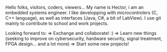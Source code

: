 Hello folks, visitors, coders, viewers... My name is Hector, i am an embedded systems engineer. I like developping with microcontrolers (C, C++ language), as well as
interfaces (Java, C#, a bit of LabView). I use git mainly to contribute to school and work projects. 

Looking forward to:
  => Exchange and collaborate! :)
  => Learn new things (seeking to improve on cybersecurity, hardware security, signal treatment, FPGA design... and a lot more)
  => Start some new projects!
